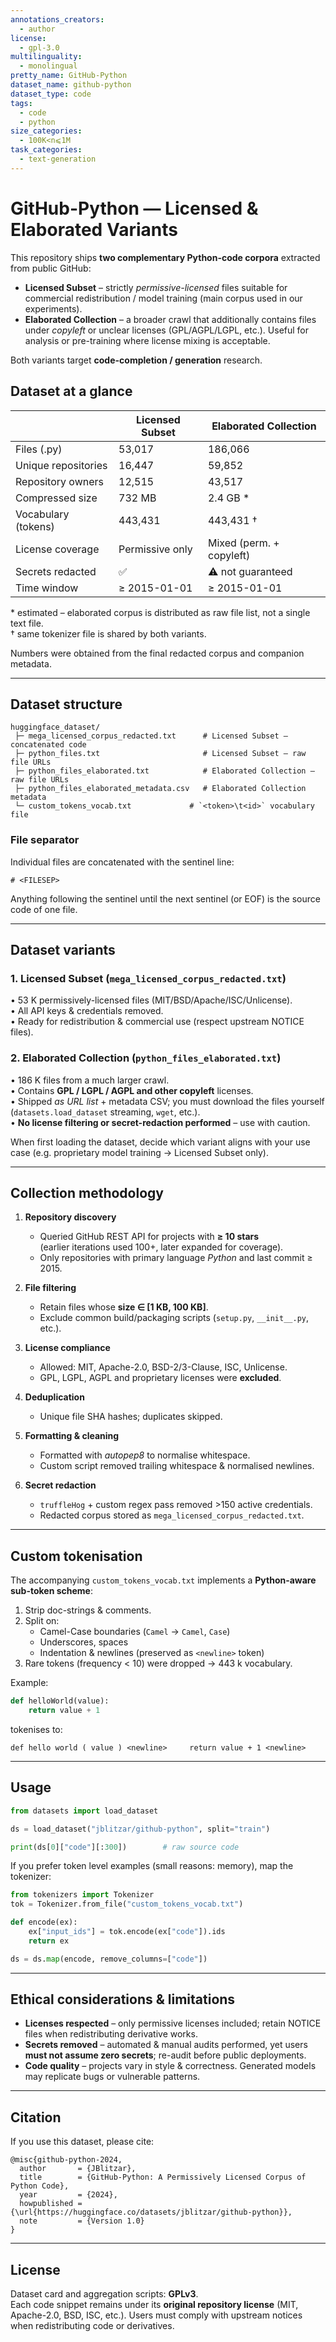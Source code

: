 ```yaml
---
annotations_creators:
  - author
license:
  - gpl-3.0
multilinguality:
  - monolingual
pretty_name: GitHub-Python
dataset_name: github-python
dataset_type: code
tags:
  - code
  - python
size_categories:
  - 100K<n⩽1M
task_categories:
  - text-generation
---
```


# GitHub-Python — Licensed & Elaborated Variants

This repository ships **two complementary Python-code corpora** extracted from
public GitHub:

- **Licensed Subset** – strictly _permissive-licensed_ files suitable for
  commercial redistribution / model training (main corpus used in our
  experiments).
- **Elaborated Collection** – a broader crawl that additionally contains files
  under _copyleft_ or unclear licenses (GPL/AGPL/LGPL, etc.). Useful for
  analysis or pre-training where license mixing is acceptable.

Both variants target **code-completion / generation** research.

## Dataset at a glance

|                     | **Licensed Subset** | **Elaborated Collection** |
| ------------------- | ------------------- | ------------------------- |
| Files (.py)         | 53,017              | 186,066                   |
| Unique repositories | 16,447              | 59,852                    |
| Repository owners   | 12,515              | 43,517                    |
| Compressed size     | 732 MB              | 2.4 GB \*                 |
| Vocabulary (tokens) | 443,431             | 443,431 †                 |
| License coverage    | Permissive only     | Mixed (perm. + copyleft)  |
| Secrets redacted    | ✅                  | ⚠️ not guaranteed         |
| Time window         | ≥ 2015-01-01        | ≥ 2015-01-01              |

\* estimated – elaborated corpus is distributed as raw file list, not a single
text file.  
† same tokenizer file is shared by both variants.

Numbers were obtained from the final redacted corpus and companion metadata.

---

## Dataset structure

```
huggingface_dataset/
 ├─ mega_licensed_corpus_redacted.txt      # Licensed Subset – concatenated code
 ├─ python_files.txt                       # Licensed Subset – raw file URLs
 ├─ python_files_elaborated.txt            # Elaborated Collection – raw file URLs
 ├─ python_files_elaborated_metadata.csv   # Elaborated Collection metadata
 └─ custom_tokens_vocab.txt             # `<token>\t<id>` vocabulary file
```

### File separator

Individual files are concatenated with the sentinel line:

```
# <FILESEP>
```

Anything following the sentinel until the next sentinel (or EOF) is the source
code of one file.

---

## Dataset variants

### 1. Licensed Subset (`mega_licensed_corpus_redacted.txt`)

• 53 K permissively-licensed files (MIT/BSD/Apache/ISC/Unlicense).  
• All API keys & credentials removed.  
• Ready for redistribution & commercial use (respect upstream NOTICE files).

### 2. Elaborated Collection (`python_files_elaborated.txt`)

• 186 K files from a much larger crawl.  
• Contains **GPL / LGPL / AGPL and other copyleft** licenses.  
• Shipped _as URL list_ + metadata CSV; you must download the files yourself
(`datasets.load_dataset` streaming, `wget`, etc.).  
• **No license filtering or secret-redaction performed** – use with caution.

When first loading the dataset, decide which variant aligns with your use case
(e.g. proprietary model training → Licensed Subset only).

---

## Collection methodology

1. **Repository discovery**

   - Queried GitHub REST API for projects with **≥ 10 stars**  
     (earlier iterations used 100+, later expanded for coverage).
   - Only repositories with primary language _Python_ and last commit ≥ 2015.

2. **File filtering**

   - Retain files whose **size ∈ [1 KB, 100 KB]**.
   - Exclude common build/packaging scripts (`setup.py`, `__init__.py`, etc.).

3. **License compliance**

   - Allowed: MIT, Apache-2.0, BSD-2/3-Clause, ISC, Unlicense.
   - GPL, LGPL, AGPL and proprietary licenses were **excluded**.

4. **Deduplication**

   - Unique file SHA hashes; duplicates skipped.

5. **Formatting & cleaning**

   - Formatted with _autopep8_ to normalise whitespace.
   - Custom script removed trailing whitespace & normalised newlines.

6. **Secret redaction**
   - `truffleHog` + custom regex pass removed >150 active credentials.
   - Redacted corpus stored as `mega_licensed_corpus_redacted.txt`.

---

## Custom tokenisation

The accompanying `custom_tokens_vocab.txt` implements a **Python-aware
sub-token scheme**:

1. Strip doc-strings & comments.
2. Split on:
   - Camel-Case boundaries (`Camel` → `Camel`, `Case`)
   - Underscores, spaces
   - Indentation & newlines (preserved as `<newline>` token)
3. Rare tokens (frequency < 10) were dropped → 443 k vocabulary.

Example:

```python
def helloWorld(value):
    return value + 1
```

tokenises to:

```
def hello world ( value ) <newline>     return value + 1 <newline>
```

---

## Usage

```python
from datasets import load_dataset

ds = load_dataset("jblitzar/github-python", split="train")

print(ds[0]["code"][:300])        # raw source code
```

If you prefer token level examples (small reasons: memory), map the tokenizer:

```python
from tokenizers import Tokenizer
tok = Tokenizer.from_file("custom_tokens_vocab.txt")

def encode(ex):
    ex["input_ids"] = tok.encode(ex["code"]).ids
    return ex

ds = ds.map(encode, remove_columns=["code"])
```

---

## Ethical considerations & limitations

- **Licenses respected** – only permissive licenses included; retain NOTICE
  files when redistributing derivative works.
- **Secrets removed** – automated & manual audits performed, yet users **must
  not assume zero secrets**; re-audit before public deployments.
- **Code quality** – projects vary in style & correctness. Generated models
  may replicate bugs or vulnerable patterns.

---

## Citation

If you use this dataset, please cite:

```
@misc{github-python-2024,
  author       = {JBlitzar},
  title        = {GitHub-Python: A Permissively Licensed Corpus of Python Code},
  year         = {2024},
  howpublished = {\url{https://huggingface.co/datasets/jblitzar/github-python}},
  note         = {Version 1.0}
}
```

---

## License

Dataset card and aggregation scripts: **GPLv3**.  
Each code snippet remains under its **original repository license** (MIT,
Apache-2.0, BSD, ISC, etc.). Users must comply with upstream notices when
redistributing code or derivatives.
